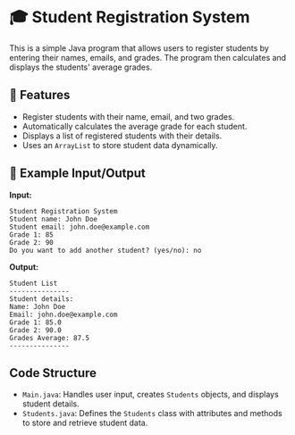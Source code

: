 # 🎓 Student Registration System

This is a simple Java program that allows users to register students by entering their names, emails, and grades. The program then calculates and displays the students' average grades.

## 🚀  Features

- Register students with their name, email, and two grades.
- Automatically calculates the average grade for each student.
- Displays a list of registered students with their details.
- Uses an `ArrayList` to store student data dynamically.

## 📝 Example Input/Output

**Input:**
```
Student Registration System
Student name: John Doe
Student email: john.doe@example.com
Grade 1: 85
Grade 2: 90
Do you want to add another student? (yes/no): no
```

**Output:**
```
Student List
---------------
Student details:
Name: John Doe
Email: john.doe@example.com
Grade 1: 85.0
Grade 2: 90.0
Grades Average: 87.5
---------------
```

## Code Structure

- `Main.java`: Handles user input, creates `Students` objects, and displays student details.
- `Students.java`: Defines the `Students` class with attributes and methods to store and retrieve student data.



